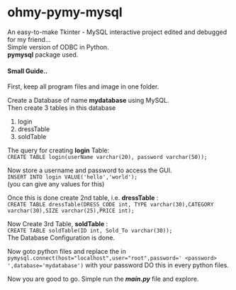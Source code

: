 # ohmy-pymy-mysql #
An easy-to-make Tkinter - MySQL interactive project edited and debugged for my friend...\
Simple version of ODBC in Python.\
__pymysql__ package used.

#### Small Guide.. ####

First, keep all program files and image in one folder.

Create a Database of name **mydatabase** using MySQL.\
Then create 3 tables in this database
1. login
2. dressTable
3. soldTable


The query for creating **login** Table:\
`CREATE TABLE login(userName varchar(20), password varchar(50));`

Now store a username and password to access the GUI.\
`INSERT INTO login VALUE('hello','world');`\
(you can give any values for this)


Once this is done create 2nd table, i.e. **dressTable** :\
`CREATE TABLE dressTable(DRESS_CODE int, TYPE varchar(30),CATEGORY varchar(30),SIZE varchar(25),PRICE int);`


Now Create 3rd Table, **soldTable** :\
`CREATE TABLE soldTable(ID int, Sold_To varchar(30));`
<br/>
The Database Configuration is done.


Now goto python files and replace the <password> in `pymysql.connect(host="localhost",user="root",password=' <password> ',database='mydatabase')` with your password
DO this in every python files.


Now you are good to go. Simple run the ___main.py___ file and explore.

